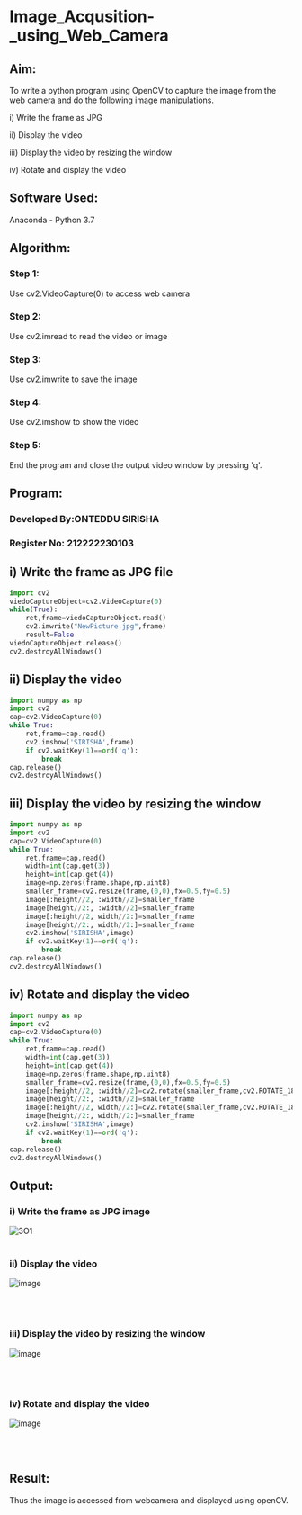 # Image_Acqusition-_using_Web_Camera
## Aim: 
To write a python program using OpenCV to capture the image from the web camera and do the following image manipulations.

i) Write the frame as JPG 

ii) Display the video 

iii) Display the video by resizing the window

iv) Rotate and display the video

## Software Used:
Anaconda - Python 3.7
## Algorithm:
### Step 1:
Use cv2.VideoCapture(0) to access web camera
<br>

### Step 2:
Use cv2.imread to read the video or image
<br>

### Step 3:
Use cv2.imwrite to save the image
<br>

### Step 4:
Use cv2.imshow to show the video
<br>

### Step 5:
End the program and close the output video window by pressing 'q'.
<br>

## Program:
### Developed By:ONTEDDU SIRISHA
### Register No: 212222230103

## i) Write the frame as JPG file
```Python
import cv2
viedoCaptureObject=cv2.VideoCapture(0)
while(True):
    ret,frame=viedoCaptureObject.read()
    cv2.imwrite("NewPicture.jpg",frame)
    result=False
viedoCaptureObject.release()
cv2.destroyAllWindows()
```
## ii) Display the video
```Python
import numpy as np
import cv2
cap=cv2.VideoCapture(0)
while True:
    ret,frame=cap.read()
    cv2.imshow('SIRISHA',frame)
    if cv2.waitKey(1)==ord('q'):
        break
cap.release()
cv2.destroyAllWindows()
```
## iii) Display the video by resizing the window
```Python
import numpy as np
import cv2
cap=cv2.VideoCapture(0)
while True:
    ret,frame=cap.read()
    width=int(cap.get(3))
    height=int(cap.get(4))
    image=np.zeros(frame.shape,np.uint8)
    smaller_frame=cv2.resize(frame,(0,0),fx=0.5,fy=0.5)
    image[:height//2, :width//2]=smaller_frame
    image[height//2:, :width//2]=smaller_frame
    image[:height//2, width//2:]=smaller_frame
    image[height//2:, width//2:]=smaller_frame
    cv2.imshow('SIRISHA',image)
    if cv2.waitKey(1)==ord('q'):
        break
cap.release()
cv2.destroyAllWindows()
```
## iv) Rotate and display the video
```Python
import numpy as np
import cv2
cap=cv2.VideoCapture(0)
while True:
    ret,frame=cap.read()
    width=int(cap.get(3))
    height=int(cap.get(4))
    image=np.zeros(frame.shape,np.uint8)
    smaller_frame=cv2.resize(frame,(0,0),fx=0.5,fy=0.5)
    image[:height//2, :width//2]=cv2.rotate(smaller_frame,cv2.ROTATE_180)
    image[height//2:, :width//2]=smaller_frame
    image[:height//2, width//2:]=cv2.rotate(smaller_frame,cv2.ROTATE_180)
    image[height//2:, width//2:]=smaller_frame
    cv2.imshow('SIRISHA',image)
    if cv2.waitKey(1)==ord('q'):
        break
cap.release()
cv2.destroyAllWindows()
```
## Output:
### i) Write the frame as JPG image
![3O1](https://github.com/JananiSoundararajan/Image_Acqusition-_using_Web_Camera/assets/119477549/7ce19aac-78ef-4081-8437-91e582910fba)
</br>
</br>

### ii) Display the video
![image](https://github.com/22003264/Image_Acqusition-_using_Web_Camera/assets/119389139/76677102-1978-425e-b14e-bda7dce2157d)

</br>
</br>

### iii) Display the video by resizing the window
![image](https://github.com/22003264/Image_Acqusition-_using_Web_Camera/assets/119389139/47767e8d-e653-4738-8418-8687076e7216)

</br>
</br>

### iv) Rotate and display the video
![image](https://github.com/22003264/Image_Acqusition-_using_Web_Camera/assets/119389139/a4c9d393-ad2c-49bd-969d-fddb817dc75b)

</br>
</br>

## Result:
Thus the image is accessed from webcamera and displayed using openCV.
